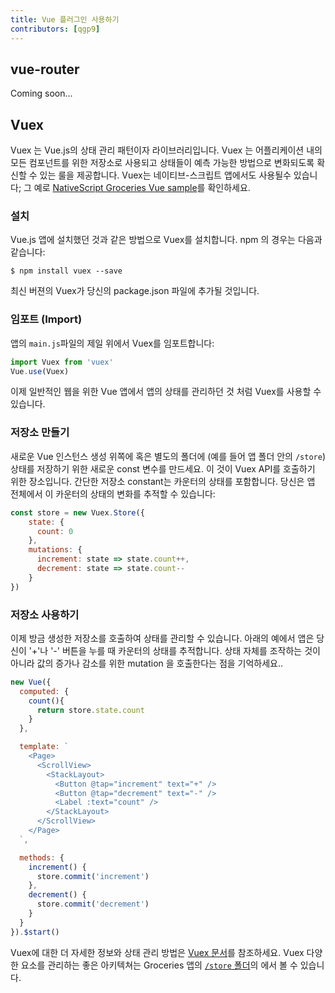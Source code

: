 ```yaml
---
title: Vue 플러그인 사용하기
contributors: [qgp9]
---
```


## vue-router

Coming soon...

## Vuex

Vuex 는 Vue.js의 상태 관리 패턴이자 라이브러리입니다. Vuex 는 어플리케이션 내의 모든 컴포넌트를 위한 저장소로 사용되고 상태들이 예측 가능한 방법으로 변화되도록 확신할 수 있는 룰을 제공합니다. Vuex는 네이티브-스크립트 앱에서도 사용될수 있습니다; 그 예로 [NativeScript Groceries Vue sample](https://github.com/tralves/groceries-ns-vue)를 확인하세요.

### 설치

Vue.js 앱에 설치했던 것과 같은 방법으로 Vuex를 설치합니다. npm 의 경우는 다음과 같습니다:

```shell
$ npm install vuex --save
```

최신 버젼의 Vuex가 당신의 package.json 파일에 추가될 것입니다.

### 임포트 (Import)

앱의 `main.js`파일의 제일 위에서 Vuex를 임포트합니다:

```js
import Vuex from 'vuex'
Vue.use(Vuex)
```
이제 일반적인 웹을 위한 Vue 앱에서 앱의 상태를 관리하던 것 처럼 Vuex를 사용할 수 있습니다.

### 저장소 만들기

새로운 Vue 인스턴스 생성 위쪽에 혹은 별도의 폴더에 (예를 들어 앱 폴더 안의 `/store`) 상태를 저장하기 위한 새로운 const 변수를 만드세요. 이 것이 Vuex API를 호출하기 위한 장소입니다. 간단한 저장소 constant는 카운터의 상태를 포함합니다. 당신은 앱 전체에서 이 카운터의 상태의 변화를 추적할 수 있습니다:

```js
const store = new Vuex.Store({
    state: {
      count: 0
    },
    mutations: {
      increment: state => state.count++,
      decrement: state => state.count--
    }
})
```

### 저장소 사용하기

이제 방금 생성한 저장소를 호출하여 상태를 관리할 수 있습니다. 아래의 예에서 앱은 당신이 '+'나 '-' 버튼을 누를 때 카운터의 상태를 추적합니다. 상태 자체를 조작하는 것이 아니라 값의 증가나 감소를 위한 mutation 을 호출한다는 점을 기억하세요..

```js
new Vue({
  computed: {
    count(){
      return store.state.count
    }
  },

  template: `
    <Page>
      <ScrollView>
        <StackLayout>
          <Button @tap="increment" text="+" />
          <Button @tap="decrement" text="-" />
          <Label :text="count" />
        </StackLayout>
      </ScrollView>
    </Page>
  `,

  methods: {
    increment() {
      store.commit('increment')
    },
    decrement() {
      store.commit('decrement')
    }
  }
}).$start()
```

Vuex에 대한 더 자세한 정보와 상태 관리 방법은 [Vuex 문서](https://vuex.vuejs.org)를 참조하세요. Vuex 다양한 요소를 관리하는 좋은 아키텍쳐는 Groceries 앱의 [`/store` 폴더](https://github.com/tralves/groceries-ns-vue/tree/master/app/store/)의 에서 볼 수 있습니다.
